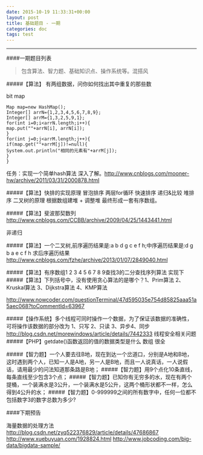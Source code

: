 ```yaml
---
date: 2015-10-19 11:33:31+00:00
layout: post
title: 基础题目 - 一期
categories: doc
tags: test
---
```





----------

####一期题目列表

> 包含算法、智力题、基础知识点、操作系统等。混搭风

#####【算法】 有两组数据，问你如何找出其中重复的那些数

bit map

```
Map map=new HashMap();
Integer[] arrN={1,2,3,4,5,6,7,8,9};
Integer[] arrM={1,3,2,5,9,1};
for(int i=0;i<arrN.length;i++){
map.put(""+arrN[i], arrN[i]);
}
for(int j=0;j<arrM.length;j++){
if(map.get(""+arrM[j])!=null){
System.out.println("相同的元素有"+arrM[j]);
}
}
```

任务：实现一个简单hash算法
深入了解。http://www.cnblogs.com/mooner-hw/archive/2011/03/31/2000878.html


#####【算法】快排的实现原理
冒泡排序 两层for循环
快速排序 递归&比较
堆排序  二叉树的原理  根据数组建堆 + 调整堆 最终形成一套有序数组。



#####【算法】斐波那契数列
http://www.cnblogs.com/CCBB/archive/2009/04/25/1443441.html

非递归

#####【算法】一个二叉树,前序遍历结果是:a b d g c e f h;中序遍历结果是:d g b a e c f h 求后序遍历结果
http://www.cnblogs.com/fzhe/archive/2013/01/07/2849040.html

#####【算法】有序数组1 2 3 4 5 6 7 8 9查找3的二分查找序列算法
实现下
#####【算法】下列括号中，没有使用贪心算法的是哪个？1、Prim算法 2、Kruskal算法 3、Dijkstra算法  4、KMP算法

http://www.nowcoder.com/questionTerminal/47d595035e754d85825aaa51a5aec068?toCommentId=63967

#####【操作系统】多个线程可同时操作一个数据，为了保证该数据的准确性，可将操作该数据的部分改为 1、只写 2、只读 3、异步4、同步
http://blog.csdn.net/morewindows/article/details/7442333
线程安全相关问题
#####【PHP】getdate()函数返回的值的数据类型是什么
数组 很全

#####【智力题】一个人要去往B地，现在到达一个岔道口，分别是A地和B地，这时遇到两个人，已知一人是A地，另一人是B地，而且一人说真话，一人说假话，请用最少的问法知道那条路是B地；
#####【智力题】用9个点化10条直线，每条直线至少包含3个点；
#####【智力题】已知你有无穷多的水，现在有两个提桶，一个装满水是3公升，一个装满水是5公升，这两个桶形状都不一样，怎么得到4公升的水；
#####【智力题】0-999999之间的所有数字中，任何一位都不包括数字3的数字总数为多少?


####下期预告

海量数据的处理方法
http://blog.csdn.net/zyq522376829/article/details/47686867
http://www.xuebuyuan.com/1928824.html
http://www.jobcoding.com/big-data/bigdata-sample/